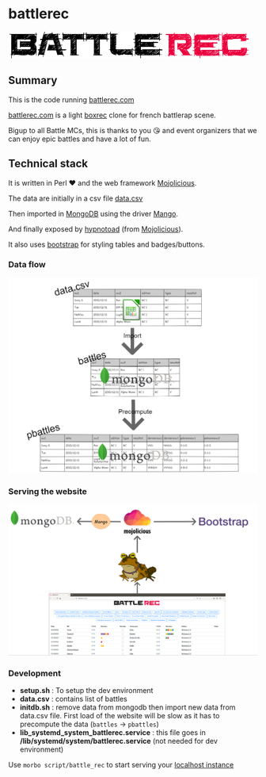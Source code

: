 # battlerec

![](https://github.com/thibaultduponchelle/battlerec/blob/master/public/img/battlerecsimple.png)

## Summary 

This is the code running [battlerec.com](http://battlerec.com/)

[battlerec.com](http://battlerec.com/) is a light [boxrec](https://boxrec.com/) clone for french battlerap scene.

Bigup to all Battle MCs, this is thanks to you :kissing_heart: and event organizers that we can enjoy epic battles and have a lot of fun.  

## Technical stack 

It is written in Perl :heart: and the web framework [Mojolicious](https://mojolicious.org/).

The data are initially in a csv file [data.csv](https://github.com/thibaultduponchelle/battlerec/blob/master/data.csv)

Then imported in [MongoDB](https://www.mongodb.com/) using the driver [Mango](https://metacpan.org/pod/Mango).

And finally exposed by [hypnotoad](https://mojolicious.org/perldoc/Mojo/Server/Hypnotoad) (from [Mojolicious](https://mojolicious.org/)).

It also uses [bootstrap](https://getbootstrap.com/) for styling tables and badges/buttons.

### Data flow 

![Data import flow](doc/battlerecdb.png)

### Serving the website 

![Hypnotoad serving battlerec](doc/battlerecserver.png)

### Development

- **setup.sh** : To setup the dev environment 
- **data.csv** : contains list of battles 
- **initdb.sh** : remove data from mongodb then import new data from data.csv file. First load of the website will be slow as it has to precompute the data (`battles` -> `pbattles`) 
- **lib_systemd_system_battlerec.service** : this file goes in **/lib/systemd/system/battlerec.service** (not needed for dev environment)

Use `morbo script/battle_rec` to start serving your [localhost instance](http://localhost:3000)
